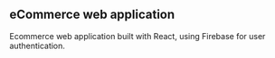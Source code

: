 
## eCommerce web application

Ecommerce web application built with React, using Firebase for user authentication.
